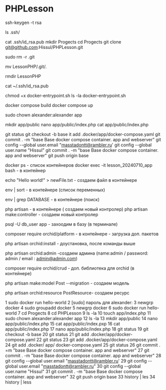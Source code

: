 # PHPLesson


<!-- генерирует ssh ключ  -->
ssh-keygen -t rsa 
<!--  -->
ls .ssh/
<!--  -->
cat .ssh/id_rsa.pub
mkdir Progects
cd Progects
git clone git@github.com:Hissul/PHPLesson.git

<!-- удаление старого .git -->
sudo rm -r .git

<!-- перемещение нового .git в корневую папку  -->
mv LessonPHP/.git/.

<!-- удаление ненужной папки -->
rmdir LessonPHP

<!--  -->
cat ~/.ssh/id_rsa.pub


chmod +x docker-entrypoint.sh
ls -la docker-entrypoint.sh


docker compose build
docker compose up


sudo chown alexander:alexander app

mkdir app/public
nano app/public/index.php
cat app/public/index.php


git status
git checkout -b base
it add .docker/app/docker-compose.yaml
git commit . -m "base Base docker compose container. app and webserver"
git config --global user.email "masstadontt@rambler.ru'
git config --global user.name "Hissul"
git commit . -m "base Base docker compose container. app and webserver"
git push origin base


docker ps - список контейнеров
docker exec -it lesson_20240710_app bash - в контейнер


echo "Hello world!" >  newFile.txt - создаем файл в контейнере

env | sort - в контейнере (список переменных)

env | grep DATABASE - в контейнере (поиск)




php artisan  - в контейнере ( создаем новый контролер)
php artisan make:controller - создаем новый контролер


psql -U db_user app - захоодим в базу (в терминале)

composer require orchid/platform - в контейнере - загрузка доп. пакетов

php artisan orchid:install - доустановка, после команды выше

php artisan orchid:admin -создаем админа (name:admin / password: admin / email : admin@admin.com)

composer require orchid/crud - доп. библиотека для orchid (в контейнере)

php artisan make:model Post --migration - создаем модель

php artisan orchid:resource PostResource- создаем ресурс



1  sudo docker run hello-world
    2  [sudo] пароль для alexander: 
    3  newgrp docker
    4  sudo groupadd docker
    5  newgrp docker
    6  sudo docker run hello-world
    7  cd Progects
    8  cd PHPLesson
    9  ls -la
   10  touch app/index.php
   11  sudo chown alexander:alexander app
   12  ls -la
   13  mkdir app/public
   14  nano app/public/index.php
   15  cat app/public/index.pxp
   16  cat app/public/index.php
   17  nano app/public/index.php
   18  git status
   19  git checkout -b base
   20  git status
   21  git add .docker/app/docker-compose.yaml
   22  git status
23  git add .docker/app/docker-compose.yaml
   24  git add .docker/ app/ docker-compose.yaml
   25  git status
   26  git commit . =m "base Base docker compose container. app and webserver"
   27  git commit . -m "base Base docker compose container. app and webserver"
   28  git config --global user.email "masstadontt@rambler.ru'
   29  git config --global user.email "masstadontt@rambler.ru"
   30  git config --global user.name "Hissul"
   31  git commit . -m "base Base docker compose container. app and webserver"
   32  git push origin base
   33  history | les
   34  history | less

